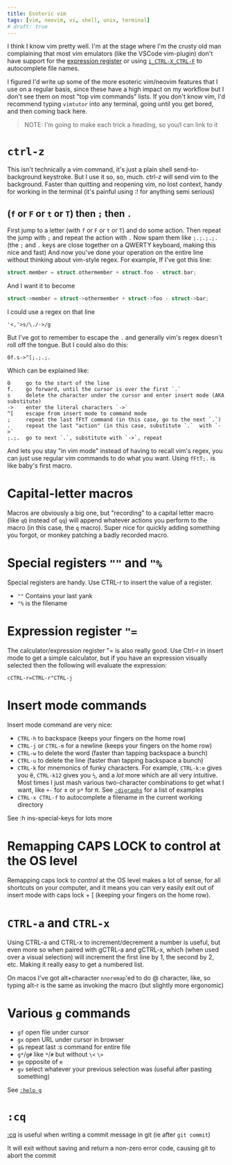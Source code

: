```yaml
---
title: Esoteric vim
tags: [vim, neovim, vi, shell, unix, terminal]
# draft: true
---
```


I think I know vim pretty well. I'm at the stage where I'm the crusty old man
complaining that most vim emulators (like the VSCode vim-plugin) don't have
support for the [expression
register](https://vimhelp.org/change.txt.html#%40%3D) or using
[`i_CTRL-X_CTRL-F`](https://vimhelp.org/insert.txt.html#i_CTRL-X_CTRL-F) to
autocomplete file names.

I figured I'd write up some of the more esoteric vim/neovim features that I use
on a regular basis, since these have a high impact on my workflow but I don't
see them on most "top vim commands" lists. If you don't know vim, I'd recommend
typing `vimtutor` into any terminal, going until you get bored, and then coming
back here.

> NOTE: I'm going to make each trick a heading, so you/I can link to it

# `ctrl-z`

This isn't technically a vim command, it's just a plain shell
send-to-background keystroke. But I use it so, so, much. ctrl-z will send vim
to the background. Faster than quitting and reopening vim, no lost context,
handy for working in the terminal (it's painful using :! for anything semi
serious)

## (`f` or `F` or `t` or `T`) then `;` then `.`

First jump to a letter (with `f` or `F` or `t` or `T`) and do some action. Then
repeat the jump with `;` and repeat the action with `.` Now spam them like
`;.;.;.;.` (the `;` and `.` keys are close together on a QWERTY keyboard,
making this nice and fast) And now you've done your operation on the entire
line without thinking about vim-style regex. For example, If I've got this
line:

```c
struct.member = struct.othermember + struct.foo - struct.bar;
```

And I want it to become

```c
struct->member = struct->othermember + struct->foo - struct->bar;
```

I could use a regex on that line

```
'<,'>s/\./->/g
```

But I've got to remember to escape the `.` and generally vim's regex doesn't
roll off the tongue. But I could also do this:

```
0f.s->^[;.;.;.
```

Which can be explained like:

```
0     go to the start of the line
f.    go forward, until the cursor is over the first `.`
s     delete the character under the cursor and enter insert mode (AKA substitute)
->    enter the literal characters `->`
^[    escape from insert mode to command mode
;     repeat the last fFtT command (in this case, go to the next `.`)
.     repeat the last "action" (in this case, substitute `.`  with `->`
;.;.  go to next `.`, substitute with `->`, repeat
```

And lets you stay "in vim mode" instead of having to recall vim's regex, you
can just use regular vim commands to do what you want. Using `fFtT;.` is like
baby's first macro.

# Capital-letter macros

Macros are obviously a big one, but "recording" to a capital letter macro (like
`qQ` instead of `qq`) will append whatever actions you perform to the macro (in
this case, the `q` macro). Super nice for quickly adding something you forgot, or
monkey patching a badly recorded macro.

# Special registers `""` and `"%`

Special registers are handy. Use CTRL-r to insert the value of a register.

- `""` Contains your last yank
- `"%` is the filename

# Expression register `"=`

The calculator/expression register "= is also really good. Use Ctrl-r in insert mode to
get a simple calculator, but if you have an expression visually selected then
the following will evaluate the expression:

`cCTRL-r=CTRL-r"CTRL-j`

# Insert mode commands

Insert mode command are very nice:

- `CTRL-h` to backspace (keeps your fingers on the home row)
- `CTRL-j` or `CTRL-m` for a newline (keeps your fingers on the home row)
- `CTRL-w` to delete the word (faster than tapping backspace a bunch)
- `CTRL-u` to delete the line (faster than tapping backspace a bunch)
- `CTRL-k` for mnemonics of funky characters. For example, `CTRL-k:e` gives you
  ë, `CTRL-k12` gives you `½`, and a _lot_ more which are all very intuitive.
  Most times I just mash various two-character combinations to get what I want,
  like `+-` for ± or `p*` for π. See
  [`:digraphs`](https://vimhelp.org/digraph.txt.html#digraphs-default) for a
  list of examples
- `CTRL-x CTRL-f` to autocomplete a filename in the current working directory

See :h ins-special-keys for lots more

# Remapping CAPS LOCK to control at the OS level

Remapping caps lock to _control_ at the OS level makes a lot of sense, for all
shortcuts on your computer, and it means you can very easily exit out of insert
mode with caps lock + [ (keeping your fingers on the home row).

# `CTRL-a` and `CTRL-x`

Using CTRL-a and CTRL-x to increment/decrement a number is useful, but even
more so when paired with gCTRL-a and gCTRL-x, which (when used over a visual
selection) will increment the first line by 1, the second by 2, etc. Making it
really easy to get a numbered list.

On macos I've got alt+character `nnoremap`'ed to do @ character, like, so typing alt-r is the same as invoking the macro (but slightly more ergonomic)

# Various `g` commands

- `gf` open file under cursor
- `gx` open URL under cursor in browser
- `g&` repeat last :s command for entire file
- `g*`/`g#` like `*`/`#` but without `\<` `\>`
- `ge` opposite of `e`
- `gv` select whatever your previous selection was (useful after pasting
  something)

See [`:help g`](https://vimhelp.org/index.txt.html#g)

# `:cq`

[:cq](https://vimhelp.org/quickfix.txt.html#%3Acq) is useful when writing a
commit message in git (ie after `git commit`)

It will exit without saving and return a non-zero error code, causing git to abort the commit
